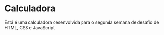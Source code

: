 # Calculadora

Está é uma calculadora desenvolvida para o segunda semana de desafio de HTML, CSS e JavaScript.
